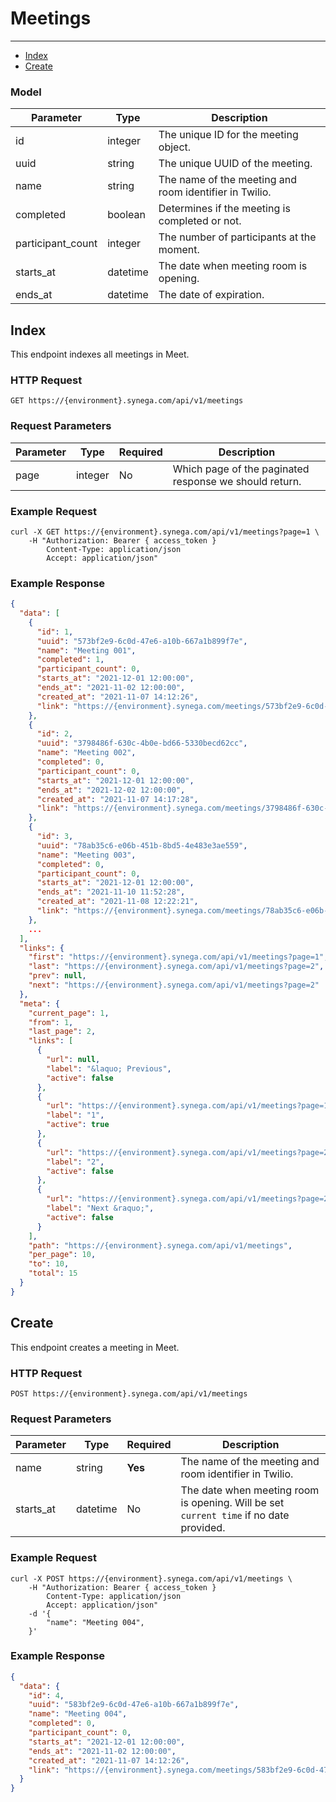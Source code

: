 # Meetings

---

- [Index](#index)
- [Create](#create)

### Model

Parameter | Type | Description
--------- | ---- | -----------
id | integer | The unique ID for the meeting object.
uuid | string | The unique UUID of the meeting.
name | string | The name of the meeting and room identifier in Twilio. 
completed | boolean | Determines if the meeting is completed or not.
participant_count | integer | The number of participants at the moment.
starts_at | datetime | The date when meeting room is opening.
ends_at | datetime | The date of expiration.

<a name="index"></a>
## Index

This endpoint indexes all meetings in Meet.

### HTTP Request

`GET https://{environment}.synega.com/api/v1/meetings`

### Request Parameters

Parameter | Type | Required | Description
--------- | ---- | -------- | -----------
page | integer | No | Which page of the paginated response we should return.

### Example Request

```shell
curl -X GET https://{environment}.synega.com/api/v1/meetings?page=1 \
    -H "Authorization: Bearer { access_token }
        Content-Type: application/json
        Accept: application/json"
```

### Example Response

```json
{
  "data": [
    {
      "id": 1,
      "uuid": "573bf2e9-6c0d-47e6-a10b-667a1b899f7e",
      "name": "Meeting 001",
      "completed": 1,
      "participant_count": 0,
      "starts_at": "2021-12-01 12:00:00",
      "ends_at": "2021-11-02 12:00:00",
      "created_at": "2021-11-07 14:12:26",
      "link": "https://{environment}.synega.com/meetings/573bf2e9-6c0d-47e6-a10b-667a1b899f7e"
    },
    {
      "id": 2,
      "uuid": "3798486f-630c-4b0e-bd66-5330becd62cc",
      "name": "Meeting 002",
      "completed": 0,
      "participant_count": 0,
      "starts_at": "2021-12-01 12:00:00",
      "ends_at": "2021-12-02 12:00:00",
      "created_at": "2021-11-07 14:17:28",
      "link": "https://{environment}.synega.com/meetings/3798486f-630c-4b0e-bd66-5330becd62cc"
    },
    {
      "id": 3,
      "uuid": "78ab35c6-e06b-451b-8bd5-4e483e3ae559",
      "name": "Meeting 003",
      "completed": 0,
      "participant_count": 0,
      "starts_at": "2021-12-01 12:00:00",
      "ends_at": "2021-11-10 11:52:28",
      "created_at": "2021-11-08 12:22:21",
      "link": "https://{environment}.synega.com/meetings/78ab35c6-e06b-451b-8bd5-4e483e3ae559"
    },
    ...
  ],
  "links": {
    "first": "https://{environment}.synega.com/api/v1/meetings?page=1",
    "last": "https://{environment}.synega.com/api/v1/meetings?page=2",
    "prev": null,
    "next": "https://{environment}.synega.com/api/v1/meetings?page=2"
  },
  "meta": {
    "current_page": 1,
    "from": 1,
    "last_page": 2,
    "links": [
      {
        "url": null,
        "label": "&laquo; Previous",
        "active": false
      },
      {
        "url": "https://{environment}.synega.com/api/v1/meetings?page=1",
        "label": "1",
        "active": true
      },
      {
        "url": "https://{environment}.synega.com/api/v1/meetings?page=2",
        "label": "2",
        "active": false
      },
      {
        "url": "https://{environment}.synega.com/api/v1/meetings?page=2",
        "label": "Next &raquo;",
        "active": false
      }
    ],
    "path": "https://{environment}.synega.com/api/v1/meetings",
    "per_page": 10,
    "to": 10,
    "total": 15
  }
}
```

<a name="create"></a>
## Create

This endpoint creates a meeting in Meet.

### HTTP Request

`POST https://{environment}.synega.com/api/v1/meetings`

### Request Parameters

Parameter | Type | Required | Description
--------- | ---- | -------- | -----------
name | string | **Yes** | The name of the meeting and room identifier in Twilio.
starts_at | datetime | No | The date when meeting room is opening. Will be set `current time` if no date provided.

### Example Request

```shell
curl -X POST https://{environment}.synega.com/api/v1/meetings \
    -H "Authorization: Bearer { access_token }
        Content-Type: application/json
        Accept: application/json"
    -d '{
        "name": "Meeting 004",
    }'
```

### Example Response

```json
{
  "data": {
    "id": 4,
    "uuid": "583bf2e9-6c0d-47e6-a10b-667a1b899f7e",
    "name": "Meeting 004",
    "completed": 0,
    "participant_count": 0,
    "starts_at": "2021-12-01 12:00:00",
    "ends_at": "2021-11-02 12:00:00",
    "created_at": "2021-11-07 14:12:26",
    "link": "https://{environment}.synega.com/meetings/583bf2e9-6c0d-47e6-a10b-667a1b899f7e"
  }
}
```
